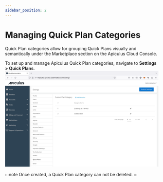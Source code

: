 ```yaml
---
sidebar_position: 2
---
```

# Managing Quick Plan Categories
Quick Plan categories allow for grouping Quick Plans visually and semantically under the Marketplace section on the Apiculus Cloud Console.

To set up and manage Apiculus Quick Plan categories, navigate to **Settings > Quick Plans**.
![Managing QuickPlan Categories](img/ManagingQuickPlanCategories.png)

:::note
Once created, a Quick Plan category can not be deleted.
:::




